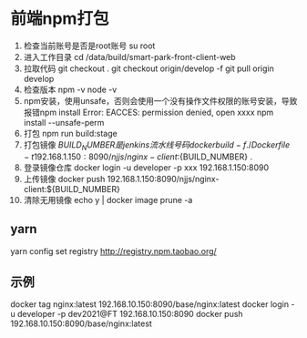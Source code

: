 # 前端npm打包

1. 检查当前账号是否是root账号
   su root
2. 进入工作目录
   cd /data/build/smart-park-front-client-web
3. 拉取代码
   git checkout .
   git checkout origin/develop -f
   git pull origin develop
4. 检查版本
   npm -v
   node -v
5. npm安装，使用unsafe，否则会使用一个没有操作文件权限的账号安装，导致报错npm install Error: EACCES: permission denied,
   open xxxx
   npm install --unsafe-perm
6. 打包
   npm run build:stage
7. 打包镜像 ${BUILD_NUMBER}是jenkins流水线号码
   docker build -f ./Dockerfile -t 192.168.1.150:8090/njjs/nginx-client:${BUILD_NUMBER} .
8. 登录镜像仓库
   docker login -u developer -p xxx 192.168.1.150:8090
9. 上传镜像
   docker push 192.168.1.150:8090/njjs/nginx-client:${BUILD_NUMBER}
10. 清除无用镜像
    echo y | docker image prune -a


## yarn 

yarn config set registry http://registry.npm.taobao.org/


## 示例

docker tag nginx:latest 192.168.10.150:8090/base/nginx:latest
docker login -u developer -p dev2021@FT 192.168.10.150:8090
docker push 192.168.10.150:8090/base/nginx:latest